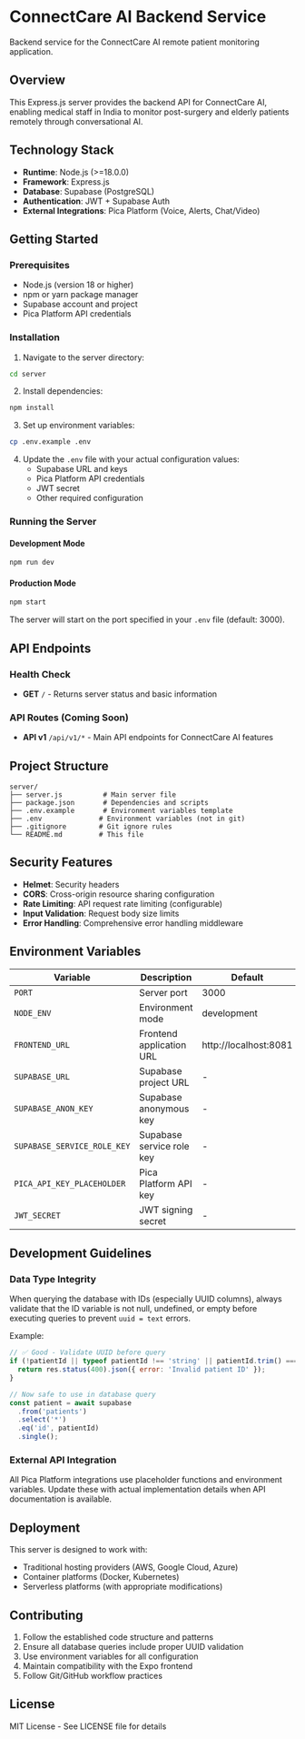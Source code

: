 # ConnectCare AI Backend Service

Backend service for the ConnectCare AI remote patient monitoring application.

## Overview

This Express.js server provides the backend API for ConnectCare AI, enabling medical staff in India to monitor post-surgery and elderly patients remotely through conversational AI.

## Technology Stack

- **Runtime**: Node.js (>=18.0.0)
- **Framework**: Express.js
- **Database**: Supabase (PostgreSQL)
- **Authentication**: JWT + Supabase Auth
- **External Integrations**: Pica Platform (Voice, Alerts, Chat/Video)

## Getting Started

### Prerequisites

- Node.js (version 18 or higher)
- npm or yarn package manager
- Supabase account and project
- Pica Platform API credentials

### Installation

1. Navigate to the server directory:
```bash
cd server
```

2. Install dependencies:
```bash
npm install
```

3. Set up environment variables:
```bash
cp .env.example .env
```

4. Update the `.env` file with your actual configuration values:
   - Supabase URL and keys
   - Pica Platform API credentials
   - JWT secret
   - Other required configuration

### Running the Server

#### Development Mode
```bash
npm run dev
```

#### Production Mode
```bash
npm start
```

The server will start on the port specified in your `.env` file (default: 3000).

## API Endpoints

### Health Check
- **GET** `/` - Returns server status and basic information

### API Routes (Coming Soon)
- **API v1** `/api/v1/*` - Main API endpoints for ConnectCare AI features

## Project Structure

```
server/
├── server.js          # Main server file
├── package.json       # Dependencies and scripts
├── .env.example       # Environment variables template
├── .env              # Environment variables (not in git)
├── .gitignore        # Git ignore rules
└── README.md         # This file
```

## Security Features

- **Helmet**: Security headers
- **CORS**: Cross-origin resource sharing configuration
- **Rate Limiting**: API request rate limiting (configurable)
- **Input Validation**: Request body size limits
- **Error Handling**: Comprehensive error handling middleware

## Environment Variables

| Variable | Description | Default |
|----------|-------------|---------|
| `PORT` | Server port | 3000 |
| `NODE_ENV` | Environment mode | development |
| `FRONTEND_URL` | Frontend application URL | http://localhost:8081 |
| `SUPABASE_URL` | Supabase project URL | - |
| `SUPABASE_ANON_KEY` | Supabase anonymous key | - |
| `SUPABASE_SERVICE_ROLE_KEY` | Supabase service role key | - |
| `PICA_API_KEY_PLACEHOLDER` | Pica Platform API key | - |
| `JWT_SECRET` | JWT signing secret | - |

## Development Guidelines

### Data Type Integrity
When querying the database with IDs (especially UUID columns), always validate that the ID variable is not null, undefined, or empty before executing queries to prevent `uuid = text` errors.

Example:
```javascript
// ✅ Good - Validate UUID before query
if (!patientId || typeof patientId !== 'string' || patientId.trim() === '') {
  return res.status(400).json({ error: 'Invalid patient ID' });
}

// Now safe to use in database query
const patient = await supabase
  .from('patients')
  .select('*')
  .eq('id', patientId)
  .single();
```

### External API Integration
All Pica Platform integrations use placeholder functions and environment variables. Update these with actual implementation details when API documentation is available.

## Deployment

This server is designed to work with:
- Traditional hosting providers (AWS, Google Cloud, Azure)
- Container platforms (Docker, Kubernetes)
- Serverless platforms (with appropriate modifications)

## Contributing

1. Follow the established code structure and patterns
2. Ensure all database queries include proper UUID validation
3. Use environment variables for all configuration
4. Maintain compatibility with the Expo frontend
5. Follow Git/GitHub workflow practices

## License

MIT License - See LICENSE file for details